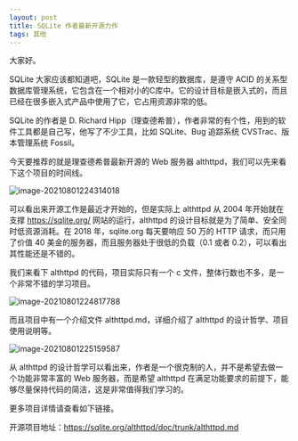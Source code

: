 ```yaml
---
layout: post
title: SQLite 作者最新开源力作
tags: 其他
---
```


大家好。

SQLite 大家应该都知道吧，SQLite 是一款轻型的数据库，是遵守 ACID 的关系型数据库管理系统，它包含在一个相对小的C库中。它的设计目标是嵌入式的，而且已经在很多嵌入式产品中使用了它，它占用资源非常的低。

SQLite 的作者是 D. Richard Hipp（理查德希普），作者非常的有个性，用到的软件工具都是自己写，他写了不少工具，比如 SQLite、Bug 追踪系统 CVSTrac、版本管理系统 Fossil。

今天要推荐的就是理查德希普最新开源的 Web 服务器 althttpd，我们可以先来看下这个项目的时间线。

![image-20210801224314018](https://7465-test-3c9b5e-books-1301492295.tcb.qcloud.la/images/compress_image-20210801224314018.png)

可以看出来开源工作是最近才开始的，但是实际上 althttpd 从 2004 年开始就在支撑 https://sqlite.org/ 网站的运行，althttpd 的设计目标就是为了简单、安全同时低资源消耗。在 2018 年，sqlite.org 每天要响应 50 万的 HTTP 请求，而只用了价值 40 美金的服务器，而且服务器处于很低的负载（0.1 或者 0.2），可以看出其性能还是不错的。

我们来看下 althttpd 的代码，项目实际只有一个 c 文件，整体行数也不多，是一个非常不错的学习项目。

![image-20210801224817788](https://7465-test-3c9b5e-books-1301492295.tcb.qcloud.la/images/compress_image-20210801224817788.png)

而且项目中有一个介绍文件 althttpd.md，详细介绍了 althttpd 的设计哲学、项目使用说明等。

![image-20210801225159587](https://7465-test-3c9b5e-books-1301492295.tcb.qcloud.la/images/compress_image-20210801225159587.png)

从 althttpd 的设计哲学可以看出来，作者是一个很克制的人，并不是希望去做一个功能非常丰富的 Web 服务器，而是希望 althttpd 在满足功能要求的前提下，能够尽量保持代码的简洁，这是非常值得我们学习的。

更多项目详情请查看如下链接。

开源项目地址：https://sqlite.org/althttpd/doc/trunk/althttpd.md
